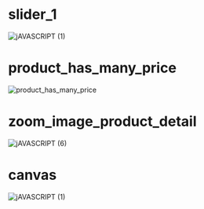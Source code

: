 # slider_1
![jAVASCRIPT (1)](https://github.com/HoanghoDev/youtube_v2/assets/110652388/ee4b1f5a-4706-4acc-8842-82bf5bfc7739)
# product_has_many_price
![product_has_many_price](https://github.com/HoanghoDev/youtube_v2/assets/110652388/221e5d75-b36c-4cb2-87f5-09f945a1c4d1)
# zoom_image_product_detail
![jAVASCRIPT (6)](https://github.com/HoanghoDev/youtube_v2/assets/110652388/75ac1f02-06c7-498f-81df-f4527ae53175)
# canvas
![jAVASCRIPT (1)](https://github.com/HoanghoDev/youtube_v2/assets/110652388/06d3632f-cb25-4445-8702-3ce4a3da7a08)
